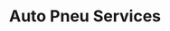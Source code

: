 ---
title: "Auto Pneu Services"
url: /saint-orens-de-gameville/auto-pneu-services/
shop: Autowerkstatt
---
